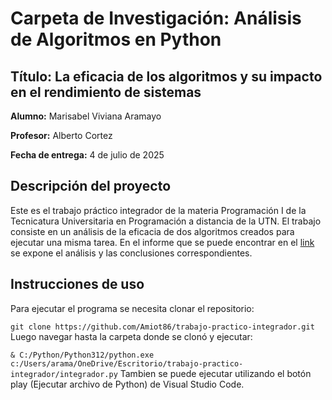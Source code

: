 # Carpeta de Investigación: Análisis de Algoritmos en Python
 
## Título: La eficacia de los algoritmos y su impacto en el rendimiento de sistemas


**Alumno:** Marisabel Viviana Aramayo 

**Profesor:** Alberto Cortez  

**Fecha de entrega:** 4 de julio de 2025

## Descripción del proyecto
Este es el trabajo práctico integrador de la materia Programación I de la Tecnicatura Universitaria en Programación a distancia de la UTN.
El trabajo consiste en un análisis de la eficacia de dos algoritmos creados para ejecutar una misma tarea. 
En el informe que se puede encontrar en el [link](https://docs.google.com/document/d/1s3E6V_lfHY-bCAVl-C9Hcra2Sdp-YUx54QZeq_FdrwY/edit?tab=t.0) se expone el análisis y las conclusiones correspondientes.

## Instrucciones de uso
Para ejecutar el programa se necesita clonar el repositorio:

`git clone https://github.com/Amiot86/trabajo-practico-integrador.git`
Luego navegar hasta la carpeta donde se clonó y ejecutar:

`& C:/Python/Python312/python.exe c:/Users/arama/OneDrive/Escritorio/trabajo-practico-integrador/integrador.py`
Tambien se puede ejecutar utilizando el botón play (Ejecutar archivo de Python) de Visual Studio Code.

